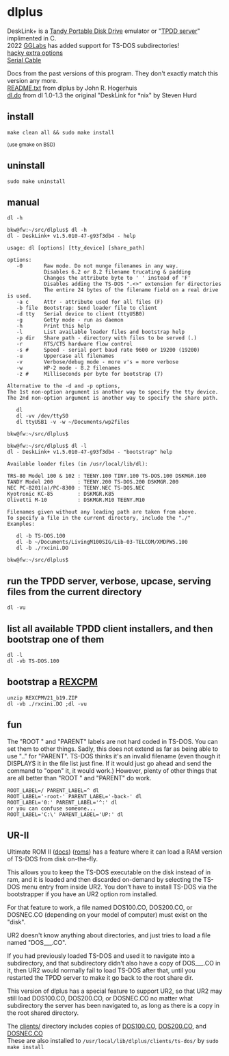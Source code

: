# dlplus
DeskLink+ is a [Tandy Portable Disk Drive](http://tandy.wiki/TPDD) emulator or "[TPDD server](http://tandy.wiki/TPDD_server)" implimented in C.  
2022 [GGLabs](https://gglabs.us/) has added support for TS-DOS subdirectories!  
[hacky extra options](ref/advanced_options.txt)  
[Serial Cable](http://tandy.wiki/Model_T_Serial_Cable)

Docs from the past versions of this program. They don't exactly match this version any more.  
[README.txt](README.txt) from dlplus by John R. Hogerhuis  
[dl.do](dl.do) from dl 1.0-1.3 the original "DeskLink for \*nix" by Steven Hurd
<!-- [Original source](http://bitchin100.com/files/linux/dlplus.zip) -->

## install
```
make clean all && sudo make install
```
<sup>(use gmake on BSD)</sup>

## uninstall
```
sudo make uninstall
```

## manual
```
dl -h
```

```
bkw@fw:~/src/dlplus$ dl -h
dl - DeskLink+ v1.5.010-47-g93f3db4 - help

usage: dl [options] [tty_device] [share_path]

options:
   -0       Raw mode. Do not munge filenames in any way.
            Disables 6.2 or 8.2 filename trucating & padding
            Changes the attribute byte to ' ' instead of 'F'
            Disables adding the TS-DOS ".<>" extension for directories
            The entire 24 bytes of the filename field on a real drive is used.
   -a c     Attr - attribute used for all files (F)
   -b file  Bootstrap: Send loader file to client
   -d tty   Serial device to client (ttyUSB0)
   -g       Getty mode - run as daemon
   -h       Print this help
   -l       List available loader files and bootstrap help
   -p dir   Share path - directory with files to be served (.)
   -r       RTS/CTS hardware flow control
   -s #     Speed - serial port baud rate 9600 or 19200 (19200)
   -u       Uppercase all filenames
   -v       Verbose/debug mode - more v's = more verbose
   -w       WP-2 mode - 8.2 filenames
   -z #     Milliseconds per byte for bootstrap (7)

Alternative to the -d and -p options,
The 1st non-option argument is another way to specify the tty device.
The 2nd non-option argument is another way to specify the share path.

   dl
   dl -vv /dev/ttyS0
   dl ttyUSB1 -v -w ~/Documents/wp2files

bkw@fw:~/src/dlplus$ 
```
```
bkw@fw:~/src/dlplus$ dl -l
dl - DeskLink+ v1.5.010-47-g93f3db4 - "bootstrap" help

Available loader files (in /usr/local/lib/dl):

TRS-80 Model 100 & 102 : TEENY.100 TINY.100 TS-DOS.100 DSKMGR.100
TANDY Model 200        : TEENY.200 TS-DOS.200 DSKMGR.200
NEC PC-8201(a)/PC-8300 : TEENY.NEC TS-DOS.NEC
Kyotronic KC-85        : DSKMGR.K85
Olivetti M-10          : DSKMGR.M10 TEENY.M10

Filenames given without any leading path are taken from above.
To specify a file in the current directory, include the "./"
Examples:

   dl -b TS-DOS.100
   dl -b ~/Documents/LivingM100SIG/Lib-03-TELCOM/XMDPW5.100
   dl -b ./rxcini.DO

bkw@fw:~/src/dlplus$ 
```

## run the TPDD server, verbose, upcase, serving files from the current directory
```
dl -vu
```

## list all available TPDD client installers, and then bootstrap one of them
```
dl -l
dl -vb TS-DOS.100
```

## bootstrap a [REXCPM](http://bitchin100.com/wiki/index.php?title=REXCPM)
```
unzip REXCPMV21_b19.ZIP
dl -vb ./rxcini.DO ;dl -vu
```
## fun
The "ROOT  " and "PARENT" labels are not hard coded in TS-DOS. You can set them to other things. Sadly, this does not extend as far as being able to use ".." for "PARENT". TS-DOS thinks it's an invalid filename (even though it DISPLAYS it in the file list just fine. If it would just go ahead and send the command to "open" it, it would work.) However, plenty of other things that are all better than "ROOT  " and "PARENT" do work.
```
ROOT_LABEL=/ PARENT_LABEL=^ dl
ROOT_LABEL='-root-' PARENT_LABEL='-back-' dl
ROOT_LABEL='0:' PARENT_LABEL='^:' dl
or you can confuse someone...  
ROOT_LABEL='C:\' PARENT_LABEL='UP:' dl
```
## UR-II
Ultimate ROM II ([docs](http://www.club100.org/library/libdoc.html)) ([roms](https://bitchin100.com/wiki/index.php?title=REXsharp#Option_ROM_Images_for_Download)) has a feature where it can load a RAM version of TS-DOS from disk on-the-fly.  

This allows you to keep the TS-DOS executable on the disk instead of in ram, and it is loaded and then discarded on-demand by selecting the TS-DOS menu entry from inside UR2. You don't have to install TS-DOS via the bootstrapper if you have an UR2 option rom installed.  

For that feature to work, a file named DOS100.CO, DOS200.CO, or DOSNEC.CO (depending on your model of computer) must exist on the "disk".  

UR2 doesn't know anything about directories, and just tries to load a file named "DOS___.CO".  

If you had previously loaded TS-DOS and used it to navigate into a subdirectory, and that subdirectory didn't also have a copy of DOS___.CO in it, then UR2 would normally fail to load TS-DOS after that, until you restarted the TPDD server to make it go back to the root share dir.  

This version of dlplus has a special feature to support UR2, so that UR2 may still load DOS100.CO, DOS200.CO, or DOSNEC.CO no matter what subdirectory the server has been navigated to, as long as there is a copy in the root shared directory.  

The [clients/](clients/) directory includes copies of [DOS100.CO](clients/ts-dos/DOS100.CO), [DOS200.CO](clients/ts-dos/DOS200.CO), and [DOSNEC.CO](clients/ts-dos/DOSNEC.CO)  
These are also installed to ```/usr/local/lib/dlplus/clients/ts-dos/``` by ```sudo make install```  
